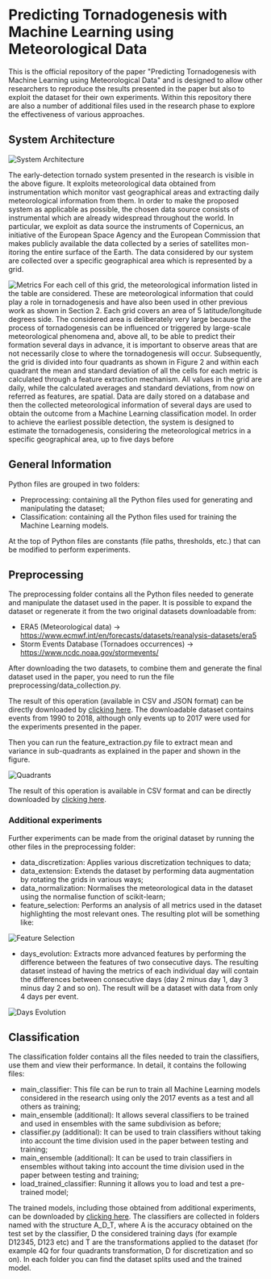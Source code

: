 # Predicting Tornadogenesis with Machine Learning using Meteorological Data

This is the official repository of the paper "Predicting Tornadogenesis with Machine Learning using Meteorological Data" and is designed to allow other researchers to reproduce the results presented in the paper but also to exploit the dataset for their own experiments. Within this repository there are also a number of additional files used in the research phase to explore the effectiveness of various approaches.


## System Architecture

![System Architecture](images/system.png "System Architecture")

The early-detection tornado system presented in the research is visible in the above figure. It exploits meteorological data obtained from instrumentation which monitor vast geographical areas and extracting daily meteorological information from them. In order to make the proposed system as applicable as possible, the chosen data source consists of instrumental which are already widespread throughout
the world. In particular, we exploit as data source the instruments of Copernicus, an initiative of the European Space
Agency and the European Commission that makes publicly available the data collected by a series of satellites mon-
itoring the entire surface of the Earth. The data considered by our system are collected over a specific geographical
area which is represented by a grid.


![Metrics](images/metrics.png "Metrics")
For each cell of this grid, the meteorological information listed in the table are considered. These are meteorological
information that could play a role in tornadogenesis and have also been used in other previous work as shown in
Section 2. Each grid covers an area of 5 latitude/longitude degrees side. The considered area is deliberately very large
because the process of tornadogenesis can be influenced or triggered by large-scale meteorological phenomena and,
above all, to be able to predict their formation several days in advance, it is important to observe areas that are not
necessarily close to where the tornadogenesis will occur.
Subsequently, the grid is divided into four quadrants as shown in Figure 2 and within each quadrant the mean and
standard deviation of all the cells for each metric is calculated through a feature extraction mechanism. All values in
the grid are daily, while the calculated averages and standard deviations, from now on referred as features, are spatial.
Data are daily stored on a database and then the collected meteorological information of several days are used to obtain
the outcome from a Machine Learning classification model.
In order to achieve the earliest possible detection, the system is designed to estimate the tornadogenesis, considering
the meteorological metrics in a specific geographical area, up to five days before

## General Information
Python files are grouped in two folders:
- Preprocessing: containing all the Python files used for generating and manipulating the dataset;
- Classification: containing all the Python files used for training the Machine Learning models.

At the top of Python files are constants (file paths, thresholds, etc.) that can be modified to perform experiments.

## Preprocessing
The preprocessing folder contains all the Python files needed to generate and manipulate the dataset used in the paper. 
It is possible to expand the dataset or regenerate it from the two original datasets downloadable from:
- ERA5 (Meteorological data) -> https://www.ecmwf.int/en/forecasts/datasets/reanalysis-datasets/era5
- Storm Events Database (Tornadoes occurrences) -> https://www.ncdc.noaa.gov/stormevents/

After downloading the two datasets, to combine them and generate the final dataset used in the paper, you need to run the file preprocessing/data_collection.py.

The result of this operation (available in CSV and JSON format) can be directly downloaded by [clicking here](https://drive.google.com/drive/folders/1kiaY3LYekH3AumvOrYRCAF3arKSnQHMb?usp=sharing). The downloadable dataset contains events from 1990 to 2018, although only events up to 2017 were used for the experiments presented in the paper.

Then you can run the feature_extraction.py file to extract mean and variance in sub-quadrants as explained in the paper and shown in the figure.

![Quadrants](images/quadrants.png "Quadrants")

The result of this operation is available in CSV format and can be directly downloaded by [clicking here](https://drive.google.com/drive/folders/1elEm8aYXGnEgsd3IoiPViZSquLygCRQt?usp=sharing).

### Additional experiments
Further experiments can be made from the original dataset by running the other files in the preprocessing folder:
- data_discretization: Applies various discretization techniques to data;
- data_extension: Extends the dataset by performing data augmentation by rotating the grids in various ways;
- data_normalization: Normalises the meteorological data in the dataset using the normalise function of scikit-learn;
- feature_selection: Performs an analysis of all metrics used in the dataset highlighting the most relevant ones. The resulting plot will be something like:


![Feature Selection](images/featureselection.png "Feature Selection")

- days_evolution: Extracts more advanced features by performing the difference between the features of two consecutive days. The resulting dataset instead of having the metrics of each individual day will contain the differences between consecutive days (day 2 minus day 1, day 3 minus day 2 and so on). The result will be a dataset with data from only 4 days per event.

![Days Evolution](images/daysEvolution.png "Days Evolution")

## Classification
The classification folder contains all the files needed to train the classifiers, use them and view their performance. In detail, it contains the following files:
- main_classifier: This file can be run to train all Machine Learning models considered in the research using only the 2017 events as a test and all others as training;
- main_ensemble (additional): It allows several classifiers to be trained and used in ensembles with the same subdivision as before;
- classifier.py (additional): It can be used to train classifiers without taking into account the time division used in the paper between testing and training;
- main_ensemble (additional): It can be used to train classifiers in ensembles without taking into account the time division used in the paper between testing and training;
- load_trained_classifier: Running it allows you to load and test a pre-trained model;

The trained models, including those obtained from additional experiments, can be downloaded by [clicking here](https://drive.google.com/drive/folders/1Via3bajHdy2XUsM6yUGHJqWjUuhp4nFr?usp=sharing). The classifiers are collected in folders named with the structure A_D_T, where A is the accuracy obtained on the test set by the classifier, D the considered training days (for example D12345, D123 etc) and T are the transformations applied to the dataset (for example 4Q for four quadrants transformation, D for discretization and so on). In each folder you can find the dataset splits used and the trained model.
